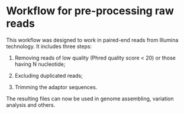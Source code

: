 # Workflow for pre-processing raw reads

This workflow was designed to work in paired-end reads from Illumina technology. It includes three steps:

1) Removing reads of low quality (Phred quality score < 20) or those having N nucleotide;

2) Excluding duplicated reads;

3) Trimming the adaptor sequences.

The resulting files can now be used in genome assembling, variation analysis and others.
